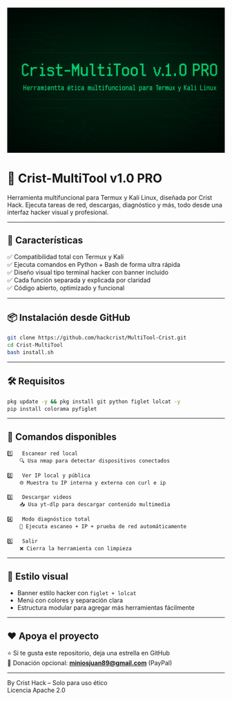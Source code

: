 ![Crist MultiTool](banner.png)

# 🧠 Crist-MultiTool v1.0 PRO

Herramienta multifuncional para Termux y Kali Linux, diseñada por Crist Hack. Ejecuta tareas de red, descargas, diagnóstico y más, todo desde una interfaz hacker visual y profesional.

---

## 🚀 Características

✅ Compatibilidad total con Termux y Kali  
✅ Ejecuta comandos en Python + Bash de forma ultra rápida  
✅ Diseño visual tipo terminal hacker con banner incluido  
✅ Cada función separada y explicada por claridad  
✅ Código abierto, optimizado y funcional

---

## 📦 Instalación desde GitHub

```bash
git clone https://github.com/hackcrist/MultiTool-Crist.git
cd Crist-MultiTool
bash install.sh
```

---

## 🛠️ Requisitos

```bash
pkg update -y && pkg install git python figlet lolcat -y
pip install colorama pyfiglet
```

---

## 🧪 Comandos disponibles

```bash
1️⃣   Escanear red local  
    🔍 Usa nmap para detectar dispositivos conectados  

2️⃣   Ver IP local y pública  
    🌐 Muestra tu IP interna y externa con curl e ip  

3️⃣   Descargar videos  
    📥 Usa yt-dlp para descargar contenido multimedia  

4️⃣   Modo diagnóstico total  
    🤖 Ejecuta escaneo + IP + prueba de red automáticamente  

5️⃣   Salir  
    ❌ Cierra la herramienta con limpieza
```

---

## 🎨 Estilo visual

- Banner estilo hacker con `figlet + lolcat`  
- Menú con colores y separación clara  
- Estructura modular para agregar más herramientas fácilmente

---

## ❤️ Apoya el proyecto

⭐ Si te gusta este repositorio, deja una estrella en GitHub  
💸 Donación opcional: **miniosjuan89@gmail.com** (PayPal)

---

By Crist Hack – Solo para uso ético  
Licencia Apache 2.0
